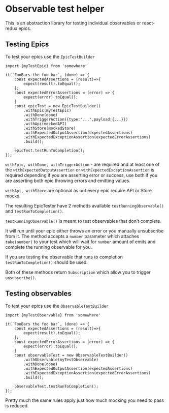 # Observable test helper
This is an abstraction library for testing individual observables or react-redux epics.

## Testing Epics

To test your epics use the `EpicTestBuilder`
```
import {myTestEpic} from 'somewhere'

it(`FooBars the foo bar`, (done) => {
    const expectedAssertions = (result)=>{
        expect(result).toEqual();
    };
    const expectedErrorAssertions = (error) => {
        expect(error).toEqual();
    }
    const epicTest = new EpicTestBuilder()
        .withEpic(myTestEpic)
        .withDone(done)
        .withTriggerAction({type:'...',payload:{...}})
        .withApi(mockedAPI)
        .withStore(mockedStore)
        .withExpectedOutputAssertion(expectedAssertions)
        .withExpectedExceptionAssertion(expectedErrorAssertions)
        .build();

    epicTest.testRunToCompletion();
});
```
`withEpic, withDone, withTriggerAction` - are required and at least one of the `withExpectedOutputAssertion` or `withExpectedExceptionAssertion` is required depending if you are asserting error or success, use both if you are asserting both epic throwing errors and emitting values. 

`withApi, withStore` are optional as not every epic require API or Store mocks.

The resulting EpicTester have 2 methods available `testRunningObservable()` and `testRunToCompletion()`.
 
`testRunningObservable()` is meant to test observables that don't complete. 

It will run until your epic either throws an error or you manually unsubscribe from it. The method accepts a `number` parameter which attaches `take(number)` to your test which will wait for `number` amount of emits and complete the running observable for you.
 
 If you are testing the observable that runs to completion `testRunToCompletion()` should be used. 
 
 Both of these methods return `Subscription` which allow you to trigger `unsubscribe()`.
 

## Testing observables
To test your epics use the `ObservableTestBuilder`
```
import {myTestObservable} from 'somewhere'

it(`FooBars the foo bar`, (done) => {
    const expectedAssertions = (result)=>{
        expect(result).toEqual();
    };
    const expectedErrorAssertions = (error) => {
        expect(error).toEqual();
    }
    const observableTest = new ObservableTestBuilder()
        .withObservable(myTestObservable)
        .withDone(done)
        .withExpectedOutputAssertion(expectedAssertions)
        .withExpectedExceptionAssertion(expectedErrorAssertions)
        .build();

    observableTest.testRunToCompletion();
});
```
Pretty much the same rules apply just how much mocking you need to pass is reduced.
